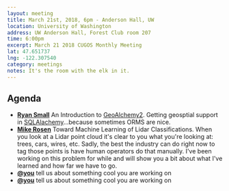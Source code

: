 ```yaml
---
layout: meeting
title: March 21st, 2018, 6pm - Anderson Hall, UW
location: University of Washington
address: UW Anderson Hall, Forest Club room 207
time: 6:00pm
excerpt: March 21 2018 CUGOS Monthly Meeting
lat: 47.651737
lng: -122.307540
category: meetings
notes: It's the room with the elk in it.
---
```



## Agenda
- **[Ryan Small](https://github.com/foundatron)** An Introduction to [GeoAlchemy2](http://geoalchemy-2.readthedocs.io/en/latest/). Getting geosptial support in [SQLAlachemy](http://www.sqlalchemy.org/)...because sometimes ORMS are nice.
- **[Mike Rosen](https://github.com/mrosen)** Toward Machine Learning of Lidar Classifications.  When you look at a Lidar point cloud it's clear to you what you're looking at:  trees, cars, wires, etc. Sadly, the best the industry can do right now to tag those points is have human operators
do that manually.  I've been working on this problem for while and will show you a bit about what I've learned and how far we have to go.
- **[@you](http://cugos.org/people/)** tell us about something cool you are working on
- **[@you](http://cugos.org/people/)** tell us about something cool you are working on
